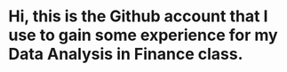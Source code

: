 # Hi, this is the Github account that I use to gain some experience for my Data Analysis in Finance class. 

<!--
**gfrigerio02/gfrigerio02** is a ✨ _special_ ✨ repository because its `README.md` (this file) appears on your GitHub profile.

Here are some ideas to get you started:

- 🔭 I’m currently studying International Business in a Dual Degree program at Elon University.
- 🌱 I’m currently learning how to use Github and some coding language in my Data Analysis in Finance class.
- 👯 I’m looking to collaborate on projects and labs in my Data Analysis in Finance class.
- 🤔 I’m looking for help with 
- 📫 How to reach me: gfrigerio@elon.edu
- 😄 Pronouns: She/Her
- ⚡ Fun fact: I have a twin sister.

